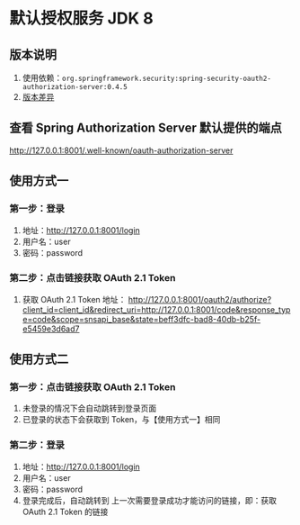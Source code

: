 # 默认授权服务 JDK 8

## 版本说明

1. 使用依赖：`org.springframework.security:spring-security-oauth2-authorization-server:0.4.5`
2. [版本差异](../README.md)

## 查看 Spring Authorization Server 默认提供的端点

http://127.0.0.1:8001/.well-known/oauth-authorization-server

## 使用方式一

### 第一步：登录

1. 地址：http://127.0.0.1:8001/login
2. 用户名：user
3. 密码：password

### 第二步：点击链接获取 OAuth 2.1 Token

1. 获取 OAuth 2.1 Token 地址：
   http://127.0.0.1:8001/oauth2/authorize?client_id=client_id&redirect_uri=http://127.0.0.1:8001/code&response_type=code&scope=snsapi_base&state=beff3dfc-bad8-40db-b25f-e5459e3d6ad7

## 使用方式二

### 第一步：点击链接获取 OAuth 2.1 Token

1. 未登录的情况下会自动跳转到登录页面
2. 已登录的状态下会获取到 Token，与【使用方式一】相同

### 第二步：登录

1. 地址：http://127.0.0.1:8001/login
2. 用户名：user
3. 密码：password
4. 登录完成后，自动跳转到 上一次需要登录成功才能访问的链接，即：获取 OAuth 2.1 Token 的链接
